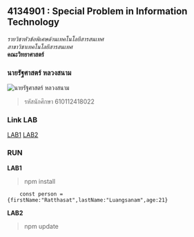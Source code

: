 ## 4134901 : Special Problem in Information Technology  

*รายวิชาหัวข้อพิเศษด้านเทคโนโลยีสารสนเทศ*  
_สาขาวิชาเทคโนโลยีสารสนเทศ_  
**คณะวิทยาศาสตร์**  

### นายรัฐศาสตร์ หลวงสนาม  

![นายรัฐศาสตร์ หลวงสนาม](https://scontent.fnak1-1.fna.fbcdn.net/v/t39.30808-6/247187536_4256744251100684_6445726673784223922_n.jpg?_nc_cat=110&ccb=1-5&_nc_sid=09cbfe&_nc_eui2=AeE8HOGwIBxzADzwdytESjNICUUXX_vtGMwJRRdf--0YzH4ugIAUWtI_HIK87jRBTVv_k_zzONxUd2w-DhWT_T8h&_nc_ohc=qVQJ64SncCEAX_vZjoR&_nc_oc=AQnReE4aZtWnh__zMX6nA7A_EjTI18E125IHQ5NNqRBU-QhfQ0Z3IZoPGeLUdrgnw70&_nc_ht=scontent.fnak1-1.fna&oh=1de229e0d0a50af855dc9c7f4c44b25d&oe=61A2AD95)
>รหัสนักศึกษา 610112418022

### Link LAB  

[LAB1](https://github.com/ratthasat12/4134901-2-64/tree/master/LAB1)
[LAB2]()

### RUN  

**LAB1**  

>npm install
```
    const person = {firstName:"Ratthasat",lastName:"Luangsanam",age:21}
```

**LAB2**
>npm update